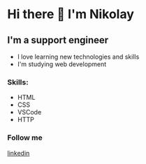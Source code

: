 # Hi there 👋 I'm Nikolay
## I'm a support engineer
* I love learning new technologies and skills
* I'm studying web development

### Skills:
* HTML
* CSS
* VSCode
* HTTP

### Follow me
[linkedin](https://www.linkedin.com/in/manin-nick/)
